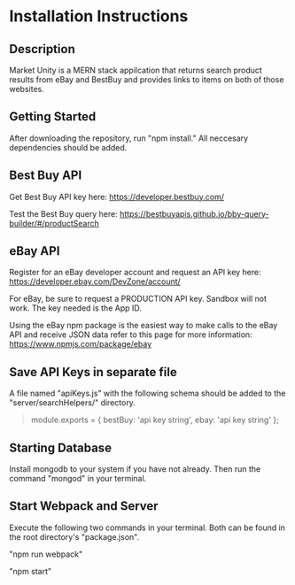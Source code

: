 # Installation Instructions #
 
## Description ##
   Market Unity is a MERN stack appilcation that returns search product results from eBay and BestBuy and provides links to items on both of those websites.

## Getting Started ##
   After downloading the repository, run "npm install." All neccesary dependencies should be added.
  
## Best Buy API ##
   Get Best Buy API key here: https://developer.bestbuy.com/
   
   Test the Best Buy query here: https://bestbuyapis.github.io/bby-query-builder/#/productSearch

## eBay API ##
   Register for an eBay developer account and request an API key here: https://developer.ebay.com/DevZone/account/
   
   For eBay, be sure to request a PRODUCTION API key. Sandbox will not work. The key needed is the App ID.
   
   Using the eBay npm package is the easiest way to make calls to the eBay API and receive JSON data refer to this page for more information: https://www.npmjs.com/package/ebay

## Save API Keys in separate file ##
   A file named "apiKeys.js" with the following schema should be added to the "server/searchHelpers/" directory. 

  > module.exports = {
  >  bestBuy: 'api key string',
  >  ebay: 'api key string'
  > };

## Starting Database ##
   Install mongodb to your system if you have not already. Then run the command "mongod" in your terminal.
  
## Start Webpack and Server ##
   Execute the following two commands in your terminal. Both can be found in the root directory's "package.json".
   
   "npm run webpack"
   
   "npm start"

